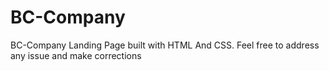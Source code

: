 # BC-Company
BC-Company Landing Page built with HTML And CSS. Feel free to address any issue and make 
	 corrections

